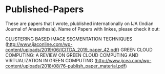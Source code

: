 # Published-Papers

These are papers that I wrote, plublished internationally on IJA (Indian Journal of Anaesthesia).
Name of Papers with linkes, please check it out: 

CLUSTERING BASED IMAGE SEGMENTATION TECHNIQUES (http://www.ijaconline.com/wp-content/uploads/2019/06/ICITDA_2019_paper_42.pdf)
GREEN CLOUD COMPUTING: A REVIEW ON GREEN CLOUD COMPUTING AND VIRTUALIZATION IN GREEN COMPUTING (http://www.ijcea.com/wp-content/uploads/2018/08/76-publish_paper_material.pdf)
